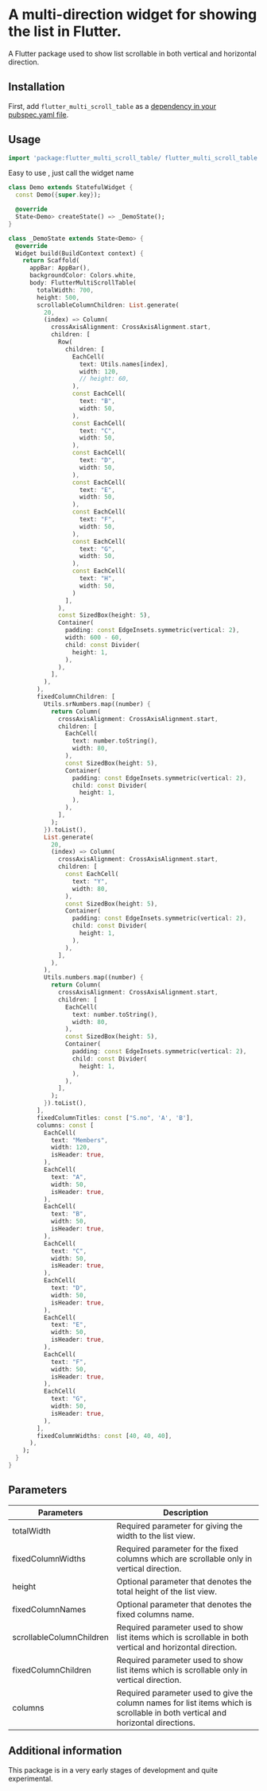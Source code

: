 <!--
This README describes the package. If you publish this package to pub.dev,
this README's contents appear on the landing page for your package.

For information about how to write a good package README, see the guide for
[writing package pages](https://dart.dev/guides/libraries/writing-package-pages).

For general information about developing packages, see the Dart guide for
[creating packages](https://dart.dev/guides/libraries/create-library-packages)
and the Flutter guide for
[developing packages and plugins](https://flutter.dev/developing-packages).
-->

# A multi-direction widget for showing the list in Flutter.

A Flutter package used to show list scrollable in both vertical and horizontal direction.

## Installation

First, add `flutter_multi_scroll_table` as a
[dependency in your pubspec.yaml file](https://flutter.dev/docs/development/platform-integration/platform-channels).

<!-- ## Features

TODO: List what your package can do. Maybe include images, gifs, or videos. -->

## Usage

```dart
import 'package:flutter_multi_scroll_table/ flutter_multi_scroll_table.dart';

```

Easy to use , just call the widget name

```dart
class Demo extends StatefulWidget {
  const Demo({super.key});

  @override
  State<Demo> createState() => _DemoState();
}

class _DemoState extends State<Demo> {
  @override
  Widget build(BuildContext context) {
    return Scaffold(
      appBar: AppBar(),
      backgroundColor: Colors.white,
      body: FlutterMultiScrollTable(
        totalWidth: 700,
        height: 500,
        scrollableColumnChildren: List.generate(
          20,
          (index) => Column(
            crossAxisAlignment: CrossAxisAlignment.start,
            children: [
              Row(
                children: [
                  EachCell(
                    text: Utils.names[index],
                    width: 120,
                    // height: 60,
                  ),
                  const EachCell(
                    text: "B",
                    width: 50,
                  ),
                  const EachCell(
                    text: "C",
                    width: 50,
                  ),
                  const EachCell(
                    text: "D",
                    width: 50,
                  ),
                  const EachCell(
                    text: "E",
                    width: 50,
                  ),
                  const EachCell(
                    text: "F",
                    width: 50,
                  ),
                  const EachCell(
                    text: "G",
                    width: 50,
                  ),
                  const EachCell(
                    text: "H",
                    width: 50,
                  )
                ],
              ),
              const SizedBox(height: 5),
              Container(
                padding: const EdgeInsets.symmetric(vertical: 2),
                width: 600 - 60,
                child: const Divider(
                  height: 1,
                ),
              ),
            ],
          ),
        ),
        fixedColumnChildren: [
          Utils.srNumbers.map((number) {
            return Column(
              crossAxisAlignment: CrossAxisAlignment.start,
              children: [
                EachCell(
                  text: number.toString(),
                  width: 80,
                ),
                const SizedBox(height: 5),
                Container(
                  padding: const EdgeInsets.symmetric(vertical: 2),
                  child: const Divider(
                    height: 1,
                  ),
                ),
              ],
            );
          }).toList(),
          List.generate(
            20,
            (index) => Column(
              crossAxisAlignment: CrossAxisAlignment.start,
              children: [
                const EachCell(
                  text: "Y",
                  width: 80,
                ),
                const SizedBox(height: 5),
                Container(
                  padding: const EdgeInsets.symmetric(vertical: 2),
                  child: const Divider(
                    height: 1,
                  ),
                ),
              ],
            ),
          ),
          Utils.numbers.map((number) {
            return Column(
              crossAxisAlignment: CrossAxisAlignment.start,
              children: [
                EachCell(
                  text: number.toString(),
                  width: 80,
                ),
                const SizedBox(height: 5),
                Container(
                  padding: const EdgeInsets.symmetric(vertical: 2),
                  child: const Divider(
                    height: 1,
                  ),
                ),
              ],
            );
          }).toList(),
        ],
        fixedColumnTitles: const ["S.no", 'A', 'B'],
        columns: const [
          EachCell(
            text: "Members",
            width: 120,
            isHeader: true,
          ),
          EachCell(
            text: "A",
            width: 50,
            isHeader: true,
          ),
          EachCell(
            text: "B",
            width: 50,
            isHeader: true,
          ),
          EachCell(
            text: "C",
            width: 50,
            isHeader: true,
          ),
          EachCell(
            text: "D",
            width: 50,
            isHeader: true,
          ),
          EachCell(
            text: "E",
            width: 50,
            isHeader: true,
          ),
          EachCell(
            text: "F",
            width: 50,
            isHeader: true,
          ),
          EachCell(
            text: "G",
            width: 50,
            isHeader: true,
          ),
        ],
        fixedColumnWidths: const [40, 40, 40],
      ),
    );
  }
}
```

## Parameters

| Parameters               | Description                                                                                                                     |
| ------------------------ | ------------------------------------------------------------------------------------------------------------------------------- |
| totalWidth               | Required parameter for giving the width to the list view.                                                                       |
| fixedColumnWidths        | Required parameter for the fixed columns which are scrollable only in vertical direction.                                       |
| height                   | Optional parameter that denotes the total height of the list view.                                                              |
| fixedColumnNames         | Optional parameter that denotes the fixed columns name.                                                                         |
| scrollableColumnChildren | Required parameter used to show list items which is scrollable in both vertical and horizontal direction.                       |
| fixedColumnChildren      | Required parameter used to show list items which is scrollable only in vertical direction.                                      |
| columns                  | Required parameter used to give the column names for list items which is scrollable in both vertical and horizontal directions. |

## Additional information

This package is in a very early stages of development and quite experimental.

<!-- TODO: Tell users more about the package: where to find more information, how to
contribute to the package, how to file issues, what response they can expect
from the package authors, and more. -->
